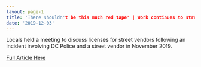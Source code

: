 ```yaml
---
layout: page-1
title: 'There shouldn't be this much red tape' | Work continues to streamline street vending licensing in DC'
date: '2019-12-03'
---
```

<!--Make sure to change the title name above and proper date-->
<!--Insert short article description here-->
Locals held a meeting to discuss licenses for street vendors following an incident involving DC Police and a street vendor in November 2019.

<!--Insert link here inside quatation marks-->
<a href="https://www.wusa9.com/article/news/local/dc/street-vending-licensing-process-dc/65-004748b4-f1c0-4023-9d9c-0a808ba83486">Full Article Here</a>
